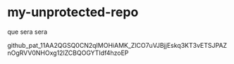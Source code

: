 # my-unprotected-repo
que sera sera 

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
